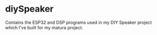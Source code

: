 # diySpeaker
Contains the ESP32 and DSP programs used in my DIY Speaker project which I've built for my matura project.
